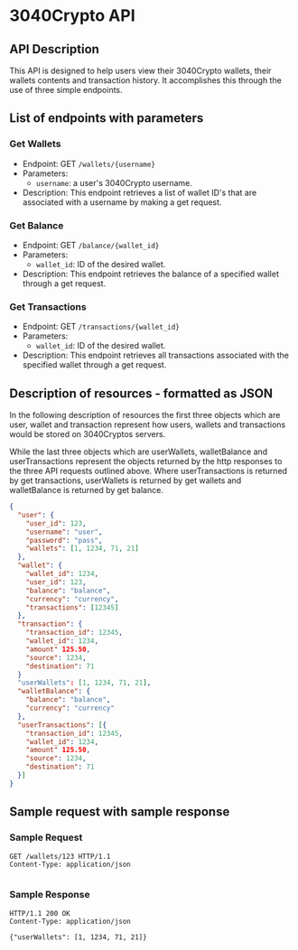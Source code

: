 # 3040Crypto API

## API Description

This API is designed to help users view their 3040Crypto wallets, their wallets contents and transaction history. 
It accomplishes this through the use of three simple endpoints. 

## List of endpoints with parameters

### Get Wallets

- Endpoint: GET `/wallets/{username}`
- Parameters:
  - `username`: a user's 3040Crypto username.
- Description: This endpoint retrieves a list of wallet ID's that are associated with a username by making a get request.

### Get Balance

- Endpoint: GET `/balance/{wallet_id}`
- Parameters:
  - `wallet_id`: ID of the desired wallet.
- Description: This endpoint retrieves the balance of a specified wallet through a get request.

### Get Transactions

- Endpoint: GET `/transactions/{wallet_id}`
- Parameters:
  - `wallet_id`: ID of the desired wallet.
- Description: This endpoint retrieves all transactions associated with the specified wallet through a get request.

## Description of resources - formatted as JSON

In the following description of resources the first three objects which are user, wallet and transaction represent how users, wallets and transactions would be stored on 3040Cryptos servers. 

While the last three objects which are userWallets, walletBalance and userTransactions represent the objects returned by the http responses to the three API requests outlined above. 
Where userTransactions is returned by get transactions, userWallets is returned by get wallets and walletBalance is returned by get balance.


```JSON
{
  "user": {
    "user_id": 123,
    "username": "user",
    "password": "pass",
    "wallets": [1, 1234, 71, 21]
  },
  "wallet": {
    "wallet_id": 1234,
    "user_id": 123,
    "balance": "balance",
    "currency": "currency",
    "transactions": [12345]
  },
  "transaction": {
    "transaction_id": 12345,
    "wallet_id": 1234,
    "amount" 125.50,
    "source": 1234,
    "destination": 71
  }
  "userWallets": [1, 1234, 71, 21],
  "walletBalance": {
    "balance": "balance",
    "currency": "currency"
  },
  "userTransactions": [{
    "transaction_id": 12345,
    "wallet_id": 1234,
    "amount" 125.50,
    "source": 1234,
    "destination": 71
  }]
}
```

## Sample request with sample response

### Sample Request

```http
GET /wallets/123 HTTP/1.1
Content-Type: application/json


```

### Sample Response

```http
HTTP/1.1 200 OK
Content-Type: application/json

{"userWallets": [1, 1234, 71, 21]}
```
